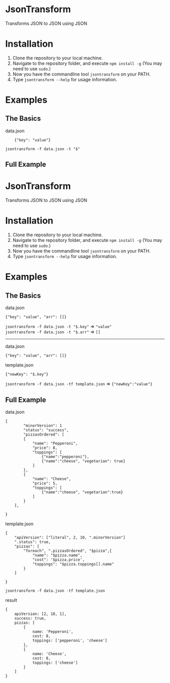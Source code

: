 # JsonTransform

Transforms JSON to JSON using JSON

# Installation

1. Clone the repository to your local machine.
2. Navigate to the repository folder, and execute `npm install -g`
   (You may need to use `sudo`.)  
3. Now you have the commandline tool `jsontransform` on your PATH.
4. Type `jsontransform --help` for usage information.

# Examples

## The Basics

data.json

		{"key": "value"}

`jsontransform -f data.json -t "$"`

## Full Example

# JsonTransform

Transforms JSON to JSON using JSON

# Installation

1. Clone the repository to your local machine.
2. Navigate to the repository folder, and execute `npm install -g`
   (You may need to use `sudo`.)  
3. Now you have the commandline tool `jsontransform` on your PATH.
4. Type `jsontransform --help` for usage information.

# Examples

## The Basics

data.json

    {"key": "value", "arr": []}

`jsontransform -f data.json -t "$.key"` => `"value"`  
`jsontransform -f data.json -t "$.arr"` => `[]`

---
data.json

    {"key": "value", "arr": []}

template.json
    
    {"newKey": "$.key"}

`jsontransform -f data.json -tf template.json` => `{"newKey":"value"}`

## Full Example

data.json

	{
	        "minorVersion": 1
	        "status": "success",
	        "pizzasOrdered": [
			{
				"name": "Pepperoni",
				"price": 8,
				"toppings": [
					{"name":"pepperoni"},
					{"name":"cheese", "vegetarian": true}
				]
			},
			{
				"name": "Cheese",
				"price": 5,
				"toppings": [
					{"name":"cheese", "vegetarian":true}
				]
			}
		],
		
	}

template.json

	{
		"apiVersion": ["literal", 2, 10, ".minorVersion"]
		".status": true,
		"pizzas": [
			"foreach", ".pizzasOrdered", "$pizza",{
				"name": "$pizza.name",
				"cost": '$pizza.price',
				"toppings": "$pizza.toppings[].name"
			}
		]

	}

`jsontransform -f data.json -tf template.json`

result

	{
		apiVersion: [2, 10, 1],
		success: true,
		pizzas: [
			{
				name: 'Pepperoni',
				cost: 8,
				toppings: ['pepperoni', 'cheese']
			},
			{
				name: 'Cheese',
				cost: 8,
				toppings: ['cheese']
			}
		]
	}